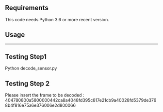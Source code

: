 Requirements
------------ 

This code needs Python 3.6 or more recent version.

Usage
------------ 
------------ 

Testing Step1
------------ 

Python decode_sensor.py 

Testing Step 2
------------ 
Please insert the frame to be decoded : 404780800a5800000442ca8a4048fd395c817e21cb9a40028fd5379de3768b4f816e75a6e376006e2d800066

